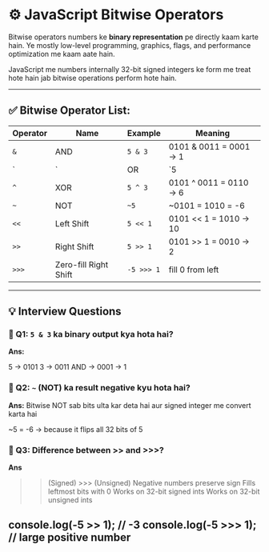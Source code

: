 # ⚙️ JavaScript Bitwise Operators

Bitwise operators numbers ke **binary representation** pe directly kaam karte hain. Ye mostly low-level programming, graphics, flags, and performance optimization me kaam aate hain.

JavaScript me numbers internally 32-bit signed integers ke form me treat hote hain jab bitwise operations perform hote hain.

---

## ✅ Bitwise Operator List:

| Operator | Name            | Example    | Meaning                       |
|----------|------------------|------------|-------------------------------|
| `&`      | AND              | `5 & 3`    | 0101 & 0011 = 0001 → 1        |
| `|`      | OR               | `5 | 3`    | 0101 \| 0011 = 0111 → 7       |
| `^`      | XOR              | `5 ^ 3`    | 0101 ^ 0011 = 0110 → 6        |
| `~`      | NOT              | `~5`       | ~0101 = 1010 = -6             |
| `<<`     | Left Shift       | `5 << 1`   | 0101 << 1 = 1010 → 10         |
| `>>`     | Right Shift      | `5 >> 1`   | 0101 >> 1 = 0010 → 2          |
| `>>>`    | Zero-fill Right Shift | `-5 >>> 1` | fill 0 from left          |

---

## 💡 Interview Questions

### 🔸 Q1: `5 & 3` ka binary output kya hota hai?
**Ans:**

5 → 0101
3 → 0011
AND → 0001 → 1

### 🔸 Q2: `~` (NOT) ka result negative kyu hota hai?
**Ans:** Bitwise NOT sab bits ulta kar deta hai aur signed integer me convert karta hai

~5 = -6  → because it flips all 32 bits of 5

### 🔸 Q3: Difference between >> and >>>?
**Ans**
>> (Signed)	                       >>> (Unsigned)
Negative numbers preserve sign	   Fills leftmost bits with 0
Works on 32-bit signed ints	       Works on 32-bit unsigned ints

console.log(-5 >> 1);  // -3
console.log(-5 >>> 1); // large positive number
---
